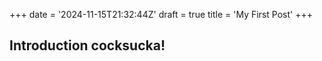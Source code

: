 +++
date = '2024-11-15T21:32:44Z'
draft = true
title = 'My First Post'
+++

## Introduction cocksucka!
